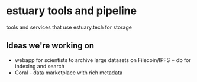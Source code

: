 # estuary tools and pipeline

tools and services that use estuary.tech for storage

## Ideas we're working on

- webapp for scientists to archive large datasets on Filecoin/IPFS + db for indexing and search
- Coral - data marketplace with rich metadata
